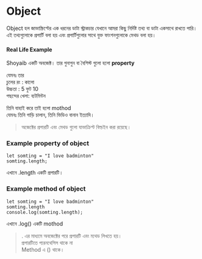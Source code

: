 # Object

Object হল জাভাস্ক্রিপ্টের এক ধরনের ডাটা স্ট্রাকচার যেখানে আমরা কিছু নির্দিষ্ট তথ্য বা ডাটা একসাথে রাখতে পারি। এই তথ্যগুলোকে প্রপার্টি বলা হয় এবং প্রপার্টিগুলোর সাথে যুক্ত ফাংশনগুলোকে মেথড বলা হয়।

#### Real Life Example

Shoyaib একটি অবজেক্ট। তার গুনাগুন বা বৈশিস্ট গুলো হলো **property**

যেমনঃ তার <br>
চুলের রং : কালো <br>
উচ্চতা : 5 ফুট 10 <br>
পছন্দের খেলা: ব্যটমিন্টন <br>

তিনি যাহাই করে তাই হলো mothod <br>
যেমনঃ তিনি গাড়ি চালান, তিনি ভিডিও বানান ইত্যাদি।

> অজেক্টের প্রপারটি এবং মেথড গুলো যাভাক্রিপ্ট বিল্ডইন করা রয়েছে।

### Example property of object

```
let somting = "I love badminton"
somting.length;
```

এখানে .length একটি প্রপারটি।

### Example method of object

```
let somting = "I love badminton"
somting.length
console.log(somting.length);
```

এখানে .log() একটি mothod

> . এর মাধ্যমে অবজেক্টের পরে প্রপারটি এবং ম্যথড লিখতে হয়। <br>
> প্রপারটিতে প্যরনথেসিস থাকে না <br>
> Method এ () থাকে।
